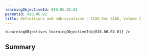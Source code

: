 ```yaml
---
learningObjectiveId: 010.06.02.01
parentId: 010.06.02
title: Definitions and abbreviations - ICAO Doc 8168, Volume I
---
```


```tsx eval
<LearningOBjectives learningObjectiveId={010.06.02.01} />
```

## Summary
